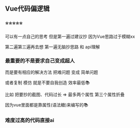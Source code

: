 ## Vue代码偏逻辑 
### ⭐⭐⭐⭐⭐

可以有一点自己的思考 但是第一遍过建议抄 因为Vue思路过于模糊xx

第二遍第三遍再去想 第一遍无脑抄思路 和 api理解

### 最重要的不是要求自己变成超人
而是要有相应的解决方法 把难问题 变成 简单问题

或者复制 模仿 就是不要自我创造 效率最低📚

比如 把要抄的截图、代码过长 => 最多两个属性 第三个属性折叠

因为vue里面都是靠属性(语法糖)来编写的📚

### 难度过高的代码直接ai
